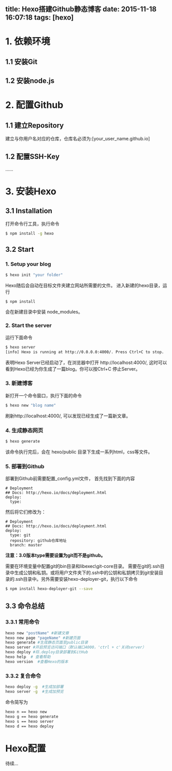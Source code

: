 title: Hexo搭建Github静态博客
date: 2015-11-18 16:07:18
tags: [hexo]
---
# 1. 依赖环境
## 1.1 安装Git
## 1.2 安装node.js

# 2. 配置Github
## 1.1 建立Repository
建立与你用户名对应的仓库，仓库名必须为:[your_user_name.github.io]
## 1.2 配置SSH-Key
......

# 3. 安装Hexo
## 3.1 Installation

打开命令行工具，执行命令 

``` bash
$ npm install -g hexo 
```

## 3.2 Start
### 1. Setup your blog

``` bash
$ hexo init "your folder"
```

Hexo随后会自动在目标文件夹建立网站所需要的文件。
进入新建的hexo目录，运行
``` bash
$ npm install
```
会在新建目录中安装 node_modules。

### 2. Start the server

运行下面命令
``` bash
$ hexo server
[info] Hexo is running at http://0.0.0.0:4000/. Press Ctrl+C to stop.
```
表明Hexo Server已经启动了，在浏览器中打开 http://localhost:4000/, 这时可以看到Hexo已经为你生成了一篇blog。你可以按Ctrl+C 停止Server。
<!-- more -->
### 3. 新建博客
新打开一个命令窗口，执行下面的命令
``` bash
$ hexo new "blog name"
```
刷新http://localhost:4000/, 可以发现已经生成了一篇新文章。

### 4. 生成静态网页
``` bash
$ hexo generate
```
该命令执行完后，会在 hexo/public 目录下生成一系列html，css等文件。
### 5. 部署到Github
部署到Github前需要配置_config.yml文件， 首先找到下面的内容

```
# Deployment
## Docs: http://hexo.io/docs/deployment.html
deploy:
  type:
```

然后将它们修改为：
```
# Deployment
## Docs: http://hexo.io/docs/deployment.html
deploy:
  type: git
  repository: github仓库地址
  branch: master
```
**注意：3.0版本type需要设置为git而不是github。**

需要在环境变量中配置git的bin目录和libexec\git-core目录。
需要在git的.ssh目录中生成公钥和私钥。或将用户文件夹下的.ssh中的公钥和私钥拷贝到git安装目录的.ssh目录中。另外需要安装hexo-deployer-git，执行以下命令
``` bash
$ npm install hexo-deployer-git --save
```
## 3.3 命令总结
### 3.3.1 常用命令
``` bash
hexo new "postName" #新建文章
hexo new page "pageName" #新建页面
hexo generate #生成静态页面至public目录
hexo server #开启预览访问端口（默认端口4000，'ctrl + c'关闭server）
hexo deploy #将.deploy目录部署到GitHub
hexo help  # 查看帮助
hexo version  #查看Hexo的版本
```
### 3.3.2 复合命令
``` bash
hexo deploy -g  #生成加部署
hexo server -g  #生成加预览
```
命令简写为
``` bash
hexo n == hexo new
hexo g == hexo generate
hexo s == hexo server
hexo d == hexo deploy
```
# Hexo配置
待续...